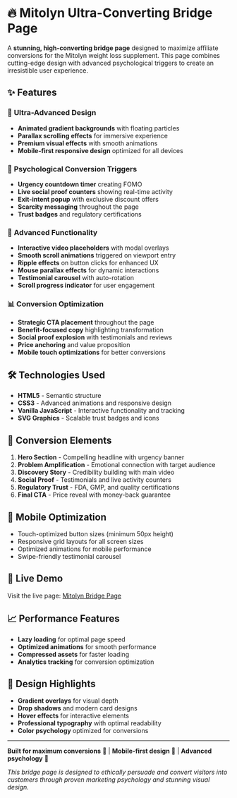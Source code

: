# 🔥 Mitolyn Ultra-Converting Bridge Page

A **stunning, high-converting bridge page** designed to maximize affiliate conversions for the Mitolyn weight loss supplement. This page combines cutting-edge design with advanced psychological triggers to create an irresistible user experience.

## ✨ Features

### 🎨 **Ultra-Advanced Design**
- **Animated gradient backgrounds** with floating particles
- **Parallax scrolling effects** for immersive experience
- **Premium visual effects** with smooth animations
- **Mobile-first responsive design** optimized for all devices

### 🧠 **Psychological Conversion Triggers**
- **Urgency countdown timer** creating FOMO
- **Live social proof counters** showing real-time activity
- **Exit-intent popup** with exclusive discount offers
- **Scarcity messaging** throughout the page
- **Trust badges** and regulatory certifications

### 🚀 **Advanced Functionality**
- **Interactive video placeholders** with modal overlays
- **Smooth scroll animations** triggered on viewport entry
- **Ripple effects** on button clicks for enhanced UX
- **Mouse parallax effects** for dynamic interactions
- **Testimonial carousel** with auto-rotation
- **Scroll progress indicator** for user engagement

### 📊 **Conversion Optimization**
- **Strategic CTA placement** throughout the page
- **Benefit-focused copy** highlighting transformation
- **Social proof explosion** with testimonials and reviews
- **Price anchoring** and value proposition
- **Mobile touch optimizations** for better conversions

## 🛠️ Technologies Used

- **HTML5** - Semantic structure
- **CSS3** - Advanced animations and responsive design
- **Vanilla JavaScript** - Interactive functionality and tracking
- **SVG Graphics** - Scalable trust badges and icons

## 🎯 Conversion Elements

1. **Hero Section** - Compelling headline with urgency banner
2. **Problem Amplification** - Emotional connection with target audience
3. **Discovery Story** - Credibility building with main video
4. **Social Proof** - Testimonials and live activity counters
5. **Regulatory Trust** - FDA, GMP, and quality certifications
6. **Final CTA** - Price reveal with money-back guarantee

## 📱 Mobile Optimization

- Touch-optimized button sizes (minimum 50px height)
- Responsive grid layouts for all screen sizes
- Optimized animations for mobile performance
- Swipe-friendly testimonial carousel

## 🔗 Live Demo

Visit the live page: [Mitolyn Bridge Page](https://your-username.github.io/mitolyn-bridge-page/)

## 📈 Performance Features

- **Lazy loading** for optimal page speed
- **Optimized animations** for smooth performance
- **Compressed assets** for faster loading
- **Analytics tracking** for conversion optimization

## 🎨 Design Highlights

- **Gradient overlays** for visual depth
- **Drop shadows** and modern card designs
- **Hover effects** for interactive elements
- **Professional typography** with optimal readability
- **Color psychology** optimized for conversions

---

**Built for maximum conversions** 🚀 | **Mobile-first design** 📱 | **Advanced psychology** 🧠

*This bridge page is designed to ethically persuade and convert visitors into customers through proven marketing psychology and stunning visual design.*